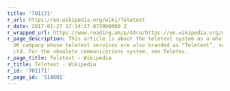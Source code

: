 ```yaml
---
title: '701171'
r_url: https://en.wikipedia.org/wiki/Teletext
r_date: 2017-01-27 17:14:27.873000000 Z
r_wrapped_url: https://www.reading.am/p/4Ara/https://en.wikipedia.org/wiki/Teletext
r_page_description: This article is about the teletext system as a whole. For the
  UK company whose teletext services are also branded as "Teletext", see Teletext
  Ltd. For the obsolete communications system, see Teletex.
r_page_title: Teletext - Wikipedia
r_title: Teletext - Wikipedia
r_id: '701171'
r_page_id: '514601'
---
```


